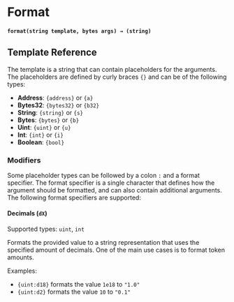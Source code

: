 # Format

#### **`format(string template, bytes args) → (string)`**

## Template Reference

The template is a string that can contain placeholders for the arguments. The placeholders are defined by curly braces `{}` and can be of the following types:

- **Address**: `{address}` or `{a}`
- **Bytes32**: `{bytes32}` or `{b32}`
- **String**: `{string}` or `{s}`
- **Bytes**: `{bytes}` or `{b}`
- **Uint**: `{uint}` or `{u}`
- **Int**: `{int}` or `{i}`
- **Boolean**: `{bool}`

### Modifiers

Some placeholder types can be followed by a colon `:` and a format specifier. The format specifier is a single character that defines how the argument should be formatted, and can also contain additional arguments. The following format specifiers are supported:

#### Decimals (`dX`)

Supported types: `uint`, `int`

Formats the provided value to a string representation that uses the specified amount of decimals. One of the main use cases is to format token amounts.
 
Examples:
- `{uint:d18}` formats the value `1e18` to `"1.0"`
- `{uint:d2}` formats the value `10` to `"0.1"`
